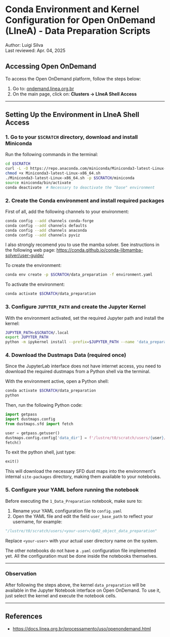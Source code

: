# Conda Environment and Kernel Configuration for Open OnDemand (LIneA) - Data Preparation Scripts

Author: Luigi Silva  
Last reviewed: Apr. 04, 2025

## Accessing Open OnDemand
To access the Open OnDemand platform, follow the steps below:

1. Go to: [ondemand.linea.org.br](https://ondemand.linea.org.br)
2. On the main page, click on: **Clusters -> LIneA Shell Access**

---

## Setting Up the Environment in LIneA Shell Access

### 1. Go to your `$SCRATCH` directory, download and install Miniconda
Run the following commands in the terminal:

```bash
cd $SCRATCH
curl -L -O https://repo.anaconda.com/miniconda/Miniconda3-latest-Linux-x86_64.sh
chmod +x Miniconda3-latest-Linux-x86_64.sh
./Miniconda3-latest-Linux-x86_64.sh -p $SCRATCH/miniconda
source miniconda/bin/activate
conda deactivate  # Necessary to deactivate the "base" environment
```

### 2. Create the Conda environment and install required packages
First of all, add the following channels to your environment:
```bash
conda config --add channels conda-forge
conda config --add channels defaults
conda config --add channels anaconda
conda config --add channels pyviz
```
I also strongly recomend you to use the mamba solver. See instructions in the following web page:
https://conda.github.io/conda-libmamba-solver/user-guide/

To create the environment:

```bash
conda env create -p $SCRATCH/data_preparation -f environment.yaml
```

To activate the environment:

```bash
conda activate $SCRATCH/data_preparation
```

### 3. Configure `JUPYTER_PATH` and create the Jupyter Kernel
With the environment activated, set the required Jupyter path and install the kernel:

```bash
JUPYTER_PATH=$SCRATCH/.local
export JUPYTER_PATH
python -m ipykernel install --prefix=$JUPYTER_PATH --name 'data_preparation'
```

### 4. Download the Dustmaps Data (required once)
Since the JupyterLab interface does not have internet access, you need to download the required dustmaps from a Python shell via the terminal.

With the environment active, open a Python shell:

```bash
conda activate $SCRATCH/data_preparation
python
```

Then, run the following Python code:

```python
import getpass
import dustmaps.config
from dustmaps.sfd import fetch

user = getpass.getuser()
dustmaps.config.config['data_dir'] = f'/lustre/t0/scratch/users/{user}/data_preparation/lib/python3.12/site-packages/dustmaps/data'
fetch()
```

To exit the python shell, just type:
```python
exit()
```

This will download the necessary SFD dust maps into the environment's internal `site-packages` directory, making them available to your notebooks.

### 5. Configure your YAML before running the notebook
Before executing the ```1_Data_Preparation``` notebook, make sure to:

1. Rename your YAML configuration file to ```config.yaml```
2. Open the YAML file and edit the field ```user_base_path``` to reflect your username, for example:

```python
"/lustre/t0/scratch/users/<your-user>/dp02_object_data_preparation"
```

Replace ```<your-user>``` with your actual user directory name on the system.

The other notebooks do not have a ```.yaml``` configuration file implemented yet. All the configuration must be done inside the notebooks themselves.

---

### Observation
After following the steps above, the kernel `data_preparation` will be available in the Jupyter Notebook interface on Open OnDemand. To use it, just select the kernel and execute the notebook cells.

---

## References
- https://docs.linea.org.br/processamento/uso/openondemand.html